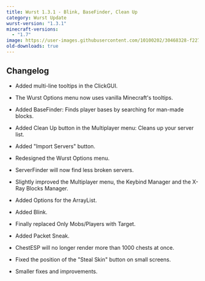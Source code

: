 ```yaml
---
title: Wurst 1.3.1 - Blink, BaseFinder, Clean Up
category: Wurst Update
wurst-version: "1.3.1"
minecraft-versions:
  - "1.7"
image: https://user-images.githubusercontent.com/10100202/30468328-f2275834-99ea-11e7-937e-d3f79c3aba67.jpg
old-downloads: true
---
```

## Changelog

- Added multi-line tooltips in the ClickGUI.

- The Wurst Options menu now uses vanilla Minecraft's tooltips.

- Added BaseFinder: Finds player bases by searching for man-made blocks.

- Added Clean Up button in the Multiplayer menu: Cleans up your server list.

- Added "Import Servers" button.

- Redesigned the Wurst Options menu.

- ServerFinder will now find less broken servers.

- Slightly improved the Multiplayer menu, the Keybind Manager and the X-Ray Blocks Manager.

- Added Options for the ArrayList.

- Added Blink.

- Finally replaced Only Mobs/Players with Target.

- Added Packet Sneak.

- ChestESP will no longer render more than 1000 chests at once.

- Fixed the position of the "Steal Skin" button on small screens.

- Smaller fixes and improvements.
